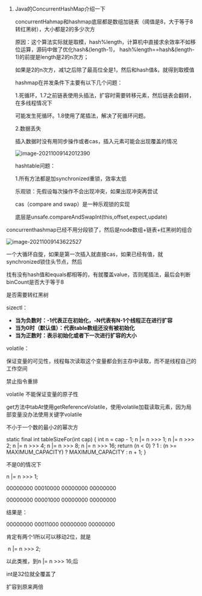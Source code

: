 1. Java的ConcurrentHashMap介绍一下

   ​	concurrentHahmap和hashmap底层都是数组加链表（阈值是8，大于等于8转红黑树），大小都是2的多少次方

   ​	原因：这个算法实际就是取模，hash%length，计算机中直接求余效率不如移位运算，源码中做了优化hash&(length-1)，
    hash%length==hash&(length-1)的前提是length是2的n次方；

   如果是2的n次方，减1之后除了最高位全是1，然后和hash值&，就得到取模值

   

   

   hashmap在并发条件下主要有以下几个问题：

   1.死循环，1.7之前链表使用头插法，扩容时需要转移元素，然后链表会翻转，在多线程情况下

   可能发生死循环。1.8使用了尾插法，解决了死循环问题。

   2.数据丢失

   插入数据时没有用同步操作或者cas，插入元素可能会出现覆盖的情况

   ![image-20211009142012390](C:\Users\11096\AppData\Roaming\Typora\typora-user-images\image-20211009142012390.png)

   hashtable问题：

   1.所有方法都是加synchronized重锁，效率太低

   乐观锁：先假设每次操作不会出现冲突，如果出现冲突再尝试

   cas（compare and swap）是一种乐观锁的实现

   底层是unsafe.compareAndSwapInt(this,offset,expect,update)

concurrenthashmap已经不用分段锁了，然后是node数组+链表+红黑树的组合

![image-20211009143622527](C:\Users\11096\AppData\Roaming\Typora\typora-user-images\image-20211009143622527.png)

一个大循环自旋，如果是第一次插入就直接cas，如果已经有值，就synchronized锁住头节点，然后

找有没有hash值和equals都相等的，有就覆盖value，否则尾插法，最后会判断binCount是否大于等于8

是否需要转红黑树

sizectl：

- **当为负数时：-1代表正在初始化，-N代表有N-1个线程正在进行扩容**
- **当为0时（默认值）：代表table数组还没有被初始化**
- **当为正数时：表示初始化或者下一次进行扩容的大小**



volatile：

保证变量的可见性，线程每次读取这个变量都会到主存中读取，而不是线程自己的工作空间

禁止指令重排

volatile 不能保证变量的原子性

get方法中tabAt使用getReferenceVolatile，使用volatile加载读取元素，因为局部变量没办法使用关键字volatile





不小于一个数的最小2的幂次方

static final int tableSizeFor(int cap) {
    int n = cap - 1;
    n |= n >>> 1;
    n |= n >>> 2;
    n |= n >>> 4;
    n |= n >>> 8;
    n |= n >>> 16;
    return (n < 0) ? 1 : (n >= MAXIMUM_CAPACITY) ? MAXIMUM_CAPACITY : n + 1;
}

不是0的情况下

n |= n >>> 1;

00000000 00010000 00000000 00000000

00000000 00001000 00000000 00000000

结果是：

00000000 00011000 00000000 00000000

肯定有两个1所以可以移动2位，就是

​    n |= n >>> 2;

以此类推，到n |= n >>> 16;后

int是32位就全覆盖了

扩容到原来两倍
